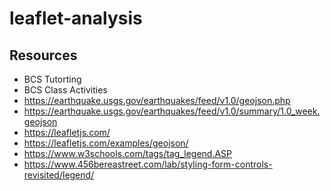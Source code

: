 # leaflet-analysis






## Resources
- BCS Tutorting
- BCS Class Activities
- https://earthquake.usgs.gov/earthquakes/feed/v1.0/geojson.php
- https://earthquake.usgs.gov/earthquakes/feed/v1.0/summary/1.0_week.geojson
- https://leafletjs.com/
- https://leafletjs.com/examples/geojson/
- https://www.w3schools.com/tags/tag_legend.ASP
- https://www.456bereastreet.com/lab/styling-form-controls-revisited/legend/
